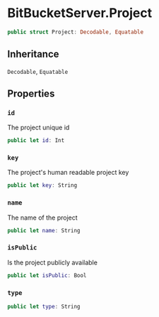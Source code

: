 # BitBucketServer.Project

``` swift
public struct Project: Decodable, Equatable 
```

## Inheritance

`Decodable`, `Equatable`

## Properties

### `id`

The project unique id

``` swift
public let id: Int
```

### `key`

The project's human readable project key

``` swift
public let key: String
```

### `name`

The name of the project

``` swift
public let name: String
```

### `isPublic`

Is the project publicly available

``` swift
public let isPublic: Bool
```

### `type`

``` swift
public let type: String
```
